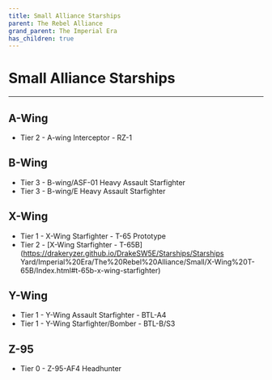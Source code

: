 ```yaml
---
title: Small Alliance Starships
parent: The Rebel Alliance
grand_parent: The Imperial Era
has_children: true
---
```


# Small Alliance Starships

---

## A-Wing
- Tier 2 - A-wing Interceptor - RZ-1
## B-Wing
- Tier 3 - B-wing/ASF-01 Heavy Assault Starfighter
- Tier 3 - B-wing/E Heavy Assault Starfighter
## X-Wing
- Tier 1 - X-Wing Starfighter - T-65 Prototype
- Tier 2 - [X-Wing Starfighter - T-65B](https://drakeryzer.github.io/DrakeSW5E/Starships/Starships Yard/Imperial%20Era/The%20Rebel%20Alliance/Small/X-Wing%20T-65B/Index.html#t-65b-x-wing-starfighter)
## Y-Wing
- Tier 1 - Y-Wing Assault Starfighter - BTL-A4
- Tier 1 - Y-Wing Starfighter/Bomber - BTL-B/S3
## Z-95
- Tier 0 - Z-95-AF4 Headhunter